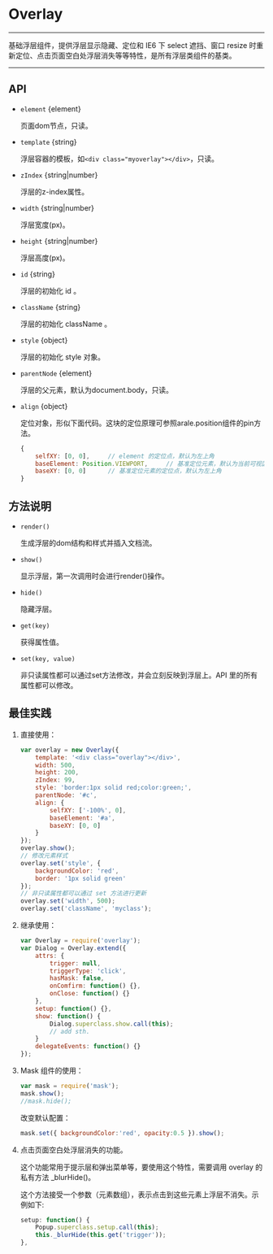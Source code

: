 # Overlay

---

基础浮层组件，提供浮层显示隐藏、定位和 IE6 下 select 遮挡、窗口 resize 时重新定位、点击页面空白处浮层消失等等特性，是所有浮层类组件的基类。

---

## API

* `element` {element} 

    页面dom节点，只读。

* `template` {string}

    浮层容器的模板，如`<div class="myoverlay"></div>`，只读。

* `zIndex` {string|number}

    浮层的z-index属性。

* `width` {string|number}

    浮层宽度(px)。

* `height` {string|number}

    浮层高度(px)。

* `id` {string}

    浮层的初始化 id 。

* `className` {string}

    浮层的初始化 className 。

* `style` {object}

    浮层的初始化 style 对象。

* `parentNode` {element}

    浮层的父元素，默认为document.body，只读。

* `align` {object}

    定位对象，形似下面代码。这块的定位原理可参照arale.position组件的pin方法。

    ```js
    {
        selfXY: [0, 0],     // element 的定位点，默认为左上角
        baseElement: Position.VIEWPORT,     // 基准定位元素，默认为当前可视区域
        baseXY: [0, 0]      // 基准定位元素的定位点，默认为左上角
    }
    ```

## 方法说明

* `render()` 

    生成浮层的dom结构和样式并插入文档流。

* `show()` 

    显示浮层，第一次调用时会进行render()操作。

* `hide()` 

    隐藏浮层。

* `get(key)` 

    获得属性值。

* `set(key, value)` 

    非只读属性都可以通过set方法修改，并会立刻反映到浮层上。API 里的所有属性都可以修改。


## 最佳实践

1. 直接使用：

    ```js
    var overlay = new Overlay({
        template: '<div class="overlay"></div>',
        width: 500,
        height: 200,
        zIndex: 99,
        style: 'border:1px solid red;color:green;',
        parentNode: '#c',
        align: {
            selfXY: ['-100%', 0],
            baseElement: '#a',
            baseXY: [0, 0]
        }
    });
    overlay.show();
    // 修改元素样式
    overlay.set('style', {
        backgroundColor: 'red',
        border: '1px solid green'
    });
    // 非只读属性都可以通过 set 方法进行更新
    overlay.set('width', 500);
    overlay.set('className', 'myclass');
    ```

2. 继承使用：

    ```js
    var Overlay = require('overlay');
    var Dialog = Overlay.extend({
        attrs: {
            trigger: null,
            triggerType: 'click',
            hasMask: false,
            onComfirm: function() {},
            onClose: function() {}
        },
        setup: function() {},
        show: function() {
            Dialog.superclass.show.call(this);
            // add sth.
        }
        delegateEvents: function() {}
    });
    ```

3. Mask 组件的使用：

    ```js
    var mask = require('mask');
    mask.show();
    //mask.hide();
    ```

    改变默认配置：

    ```js
    mask.set({ backgroundColor:'red', opacity:0.5 }).show();
    ```

4. 点击页面空白处浮层消失的功能。

    这个功能常用于提示层和弹出菜单等，要使用这个特性，需要调用 overlay 的私有方法 _blurHide()。

    这个方法接受一个参数（元素数组），表示点击到这些元素上浮层不消失。示例如下:

    ```js
    setup: function() {
        Popup.superclass.setup.call(this);
        this._blurHide(this.get('trigger'));
    },
    ```

